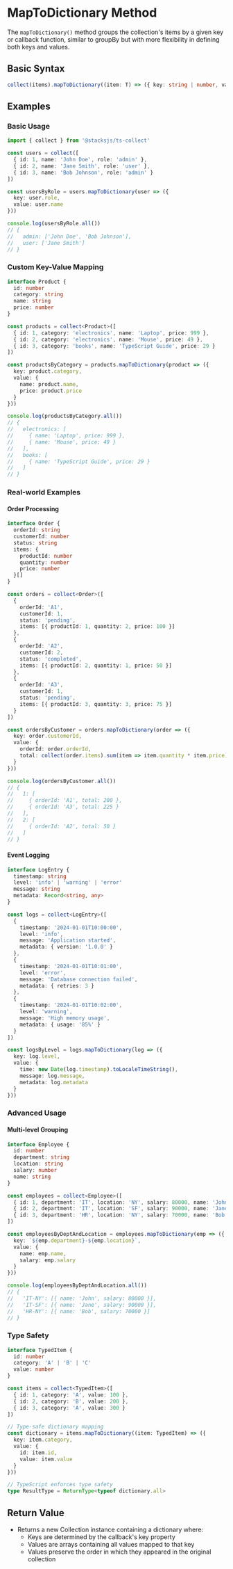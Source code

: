 # MapToDictionary Method

The `mapToDictionary()` method groups the collection's items by a given key or callback function, similar to groupBy but with more flexibility in defining both keys and values.

## Basic Syntax

```typescript
collect(items).mapToDictionary((item: T) => ({ key: string | number, value: any }))
```

## Examples

### Basic Usage

```typescript
import { collect } from '@stacksjs/ts-collect'

const users = collect([
  { id: 1, name: 'John Doe', role: 'admin' },
  { id: 2, name: 'Jane Smith', role: 'user' },
  { id: 3, name: 'Bob Johnson', role: 'admin' }
])

const usersByRole = users.mapToDictionary(user => ({
  key: user.role,
  value: user.name
}))

console.log(usersByRole.all())
// {
//   admin: ['John Doe', 'Bob Johnson'],
//   user: ['Jane Smith']
// }
```

### Custom Key-Value Mapping

```typescript
interface Product {
  id: number
  category: string
  name: string
  price: number
}

const products = collect<Product>([
  { id: 1, category: 'electronics', name: 'Laptop', price: 999 },
  { id: 2, category: 'electronics', name: 'Mouse', price: 49 },
  { id: 3, category: 'books', name: 'TypeScript Guide', price: 29 }
])

const productsByCategory = products.mapToDictionary(product => ({
  key: product.category,
  value: {
    name: product.name,
    price: product.price
  }
}))

console.log(productsByCategory.all())
// {
//   electronics: [
//     { name: 'Laptop', price: 999 },
//     { name: 'Mouse', price: 49 }
//   ],
//   books: [
//     { name: 'TypeScript Guide', price: 29 }
//   ]
// }
```

### Real-world Examples

#### Order Processing

```typescript
interface Order {
  orderId: string
  customerId: number
  status: string
  items: {
    productId: number
    quantity: number
    price: number
  }[]
}

const orders = collect<Order>([
  {
    orderId: 'A1',
    customerId: 1,
    status: 'pending',
    items: [{ productId: 1, quantity: 2, price: 100 }]
  },
  {
    orderId: 'A2',
    customerId: 2,
    status: 'completed',
    items: [{ productId: 2, quantity: 1, price: 50 }]
  },
  {
    orderId: 'A3',
    customerId: 1,
    status: 'pending',
    items: [{ productId: 3, quantity: 3, price: 75 }]
  }
])

const ordersByCustomer = orders.mapToDictionary(order => ({
  key: order.customerId,
  value: {
    orderId: order.orderId,
    total: collect(order.items).sum(item => item.quantity * item.price)
  }
}))

console.log(ordersByCustomer.all())
// {
//   1: [
//     { orderId: 'A1', total: 200 },
//     { orderId: 'A3', total: 225 }
//   ],
//   2: [
//     { orderId: 'A2', total: 50 }
//   ]
// }
```

#### Event Logging

```typescript
interface LogEntry {
  timestamp: string
  level: 'info' | 'warning' | 'error'
  message: string
  metadata: Record<string, any>
}

const logs = collect<LogEntry>([
  {
    timestamp: '2024-01-01T10:00:00',
    level: 'info',
    message: 'Application started',
    metadata: { version: '1.0.0' }
  },
  {
    timestamp: '2024-01-01T10:01:00',
    level: 'error',
    message: 'Database connection failed',
    metadata: { retries: 3 }
  },
  {
    timestamp: '2024-01-01T10:02:00',
    level: 'warning',
    message: 'High memory usage',
    metadata: { usage: '85%' }
  }
])

const logsByLevel = logs.mapToDictionary(log => ({
  key: log.level,
  value: {
    time: new Date(log.timestamp).toLocaleTimeString(),
    message: log.message,
    metadata: log.metadata
  }
}))
```

### Advanced Usage

#### Multi-level Grouping

```typescript
interface Employee {
  id: number
  department: string
  location: string
  salary: number
  name: string
}

const employees = collect<Employee>([
  { id: 1, department: 'IT', location: 'NY', salary: 80000, name: 'John' },
  { id: 2, department: 'IT', location: 'SF', salary: 90000, name: 'Jane' },
  { id: 3, department: 'HR', location: 'NY', salary: 70000, name: 'Bob' }
])

const employeesByDeptAndLocation = employees.mapToDictionary(emp => ({
  key: `${emp.department}-${emp.location}`,
  value: {
    name: emp.name,
    salary: emp.salary
  }
}))

console.log(employeesByDeptAndLocation.all())
// {
//   'IT-NY': [{ name: 'John', salary: 80000 }],
//   'IT-SF': [{ name: 'Jane', salary: 90000 }],
//   'HR-NY': [{ name: 'Bob', salary: 70000 }]
// }
```

### Type Safety

```typescript
interface TypedItem {
  id: number
  category: 'A' | 'B' | 'C'
  value: number
}

const items = collect<TypedItem>([
  { id: 1, category: 'A', value: 100 },
  { id: 2, category: 'B', value: 200 },
  { id: 3, category: 'A', value: 300 }
])

// Type-safe dictionary mapping
const dictionary = items.mapToDictionary((item: TypedItem) => ({
  key: item.category,
  value: {
    id: item.id,
    value: item.value
  }
}))

// TypeScript enforces type safety
type ResultType = ReturnType<typeof dictionary.all>
```

## Return Value

- Returns a new Collection instance containing a dictionary where:
  - Keys are determined by the callback's key property
  - Values are arrays containing all values mapped to that key
  - Values preserve the order in which they appeared in the original collection
